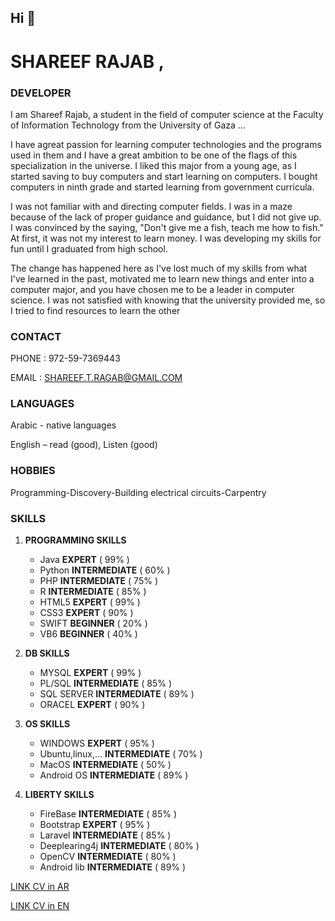 ## Hi  👋

# SHAREEF RAJAB ,
### DEVELOPER 

I am Shareef Rajab, a student in the field of computer science at the Faculty of Information Technology
from the University of Gaza ... 

I have agreat passion for learning computer technologies and the programs used in them and I have a great ambition
to be one of the flags of this specialization in the universe. I liked this major from a young age, as I started saving 
to buy computers and start learning on computers. I bought computers in ninth grade and started learning from government curricula. 

I was not familiar with and directing computer fields. I was in a maze because of the lack of proper
guidance and guidance, but I did not give up. I was convinced by the saying, "Don't give me a fish, teach
me how to fish." At first, it was not my interest to learn money. I was developing my skills for fun until I graduated from high school. 


The change has happened here as I've lost much of my skills from what  
I've learned in the past, motivated me to learn new things and enter into a computer major, 
and you have chosen me to be a leader in computer science. I was not satisfied with knowing that the university provided me, 
so I tried to find resources to learn the other

### CONTACT

PHONE : 972-59-7369443 

EMAIL : SHAREEF.T.RAGAB@GMAIL.COM 

### LANGUAGES

Arabic - native languages

English – read (good), Listen (good)

### HOBBIES

Programming-Discovery-Building electrical circuits-Carpentry

### SKILLS

1. **PROGRAMMING SKILLS**

     - Java **EXPERT** ( 99% )
     - Python **INTERMEDIATE** ( 60% )
     - PHP **INTERMEDIATE** ( 75% )
     - R **INTERMEDIATE** ( 85% )
     - HTML5 **EXPERT** ( 99% )
     - CSS3 **EXPERT** ( 90% )
     - SWIFT **BEGINNER** ( 20% )
     - VB6 **BEGINNER** ( 40% )
     
2. **DB SKILLS**

     - MYSQL **EXPERT** ( 99% )
     - PL/SQL **INTERMEDIATE** ( 85% )
     - SQL SERVER **INTERMEDIATE** ( 89% )
     - ORACEL **EXPERT** ( 90% )
     
3. **OS SKILLS**

     - WINDOWS **EXPERT** ( 95% )
     - Ubuntu,linux,... **INTERMEDIATE** ( 70% )
     - MacOS **INTERMEDIATE** ( 50% )
     - Android OS **INTERMEDIATE** ( 89% )
     
4. **LIBERTY SKILLS**

     - FireBase **INTERMEDIATE** ( 85% )
     - Bootstrap **EXPERT** ( 95% )
     - Laravel **INTERMEDIATE** ( 85% )
     - Deeplearing4j **INTERMEDIATE** ( 80% )
     - OpenCV **INTERMEDIATE** ( 80% )
     - Android lib **INTERMEDIATE** ( 89% )
     

[LINK CV in AR](https://bit.ly/3oxygT3)

[LINK CV in EN](https://bit.ly/2Injtec)

